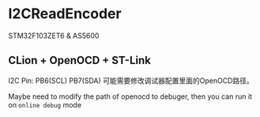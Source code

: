 # I2CReadEncoder
STM32F103ZET6 &amp; AS5600

## CLion + OpenOCD + ST-Link
I2C Pin: PB6(SCL) PB7(SDA)
可能需要修改调试器配置里面的OpenOCD路径。

Maybe need to modify the path of openocd to debuger, then you can run it on `online debug` mode
